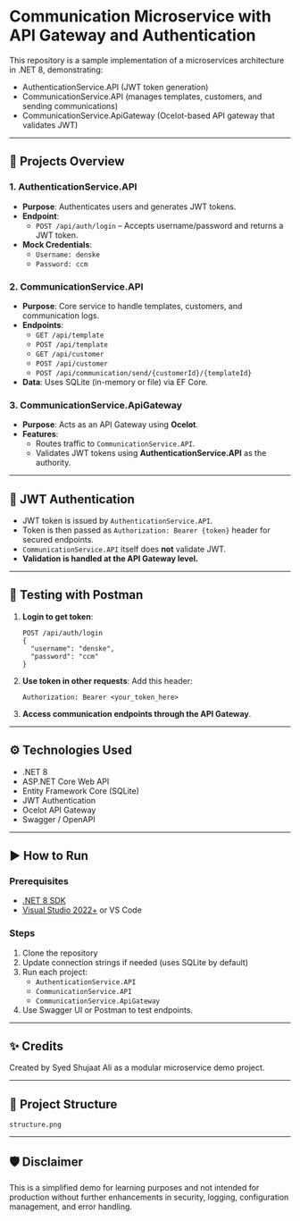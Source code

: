 # Communication Microservice with API Gateway and Authentication

This repository is a sample implementation of a microservices architecture in .NET 8, demonstrating:

- AuthenticationService.API (JWT token generation)
- CommunicationService.API (manages templates, customers, and sending communications)
- CommunicationService.ApiGateway (Ocelot-based API gateway that validates JWT)

---

## 🧱 Projects Overview

### 1. **AuthenticationService.API**
- **Purpose**: Authenticates users and generates JWT tokens.
- **Endpoint**:
  - `POST /api/auth/login` – Accepts username/password and returns a JWT token.
- **Mock Credentials**:
  - `Username: denske`
  - `Password: ccm`

### 2. **CommunicationService.API**
- **Purpose**: Core service to handle templates, customers, and communication logs.
- **Endpoints**:
  - `GET /api/template`
  - `POST /api/template`
  - `GET /api/customer`
  - `POST /api/customer`
  - `POST /api/communication/send/{customerId}/{templateId}`
- **Data**: Uses SQLite (in-memory or file) via EF Core.

### 3. **CommunicationService.ApiGateway**
- **Purpose**: Acts as an API Gateway using **Ocelot**.
- **Features**:
  - Routes traffic to `CommunicationService.API`.
  - Validates JWT tokens using **AuthenticationService.API** as the authority.

---

## 🔐 JWT Authentication

- JWT token is issued by `AuthenticationService.API`.
- Token is then passed as `Authorization: Bearer {token}` header for secured endpoints.
- `CommunicationService.API` itself does **not** validate JWT.
- **Validation is handled at the API Gateway level.**

---

## 🧪 Testing with Postman

1. **Login to get token**:
    ```http
    POST /api/auth/login
    {
      "username": "denske",
      "password": "ccm"
    }
    ```

2. **Use token in other requests**:
    Add this header:
    ```
    Authorization: Bearer <your_token_here>
    ```

3. **Access communication endpoints through the API Gateway**.

---

## ⚙️ Technologies Used

- .NET 8
- ASP.NET Core Web API
- Entity Framework Core (SQLite)
- JWT Authentication
- Ocelot API Gateway
- Swagger / OpenAPI

---

## ▶️ How to Run

### Prerequisites

- [.NET 8 SDK](https://dotnet.microsoft.com/en-us/download)
- [Visual Studio 2022+](https://visualstudio.microsoft.com/) or VS Code

### Steps

1. Clone the repository
2. Update connection strings if needed (uses SQLite by default)
3. Run each project:
    - `AuthenticationService.API`
    - `CommunicationService.API`
    - `CommunicationService.ApiGateway`
4. Use Swagger UI or Postman to test endpoints.

---

## ✨ Credits

Created by Syed Shujaat Ali as a modular microservice demo project.

---

## 📁 Project Structure

```
structure.png
```

---

## 🛡️ Disclaimer

This is a simplified demo for learning purposes and not intended for production without further enhancements in security, logging, configuration management, and error handling.

